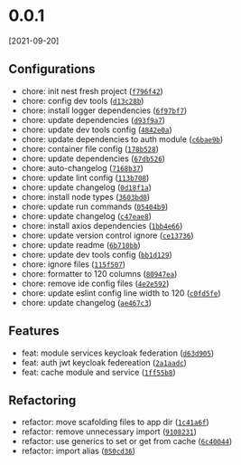 # 0.0.1
[2021-09-20]

## Configurations

* chore: init nest fresh project ([`f796f42`](https://github.com/mmdatecnologia/nestjs-skeleton/commit/f796f422b623a00810e81e310a0a2807df741ebf))
* chore: config dev tools ([`d13c28b`](https://github.com/mmdatecnologia/nestjs-skeleton/commit/d13c28b6ef7b655cd121a39de36b4d33c9a24712))
* chore: install logger dependencies ([`6f97bf7`](https://github.com/mmdatecnologia/nestjs-skeleton/commit/6f97bf7b861bbd24ad46fcf5680e625e927783c5))
* chore: update dependencies ([`d93f9a7`](https://github.com/mmdatecnologia/nestjs-skeleton/commit/d93f9a7e8973f09011b816f1d544a1012fb4a186))
* chore: update dev tools config ([`4842e0a`](https://github.com/mmdatecnologia/nestjs-skeleton/commit/4842e0a0cdffe9c527bba3951cf3f29aea542e01))
* chore: update dependencies to auth module ([`c6bae9b`](https://github.com/mmdatecnologia/nestjs-skeleton/commit/c6bae9bdb3d2da1931b552bbb6550b469be64f04))
* chore: container file config ([`178b528`](https://github.com/mmdatecnologia/nestjs-skeleton/commit/178b52838da48629e789cdd09d7ebc1f17a34863))
* chore: update dependencies ([`67db526`](https://github.com/mmdatecnologia/nestjs-skeleton/commit/67db526b83304c31752d996cd8f35f84885e1490))
* chore: auto-changelog ([`7168b37`](https://github.com/mmdatecnologia/nestjs-skeleton/commit/7168b37cc41cbb50a75eac82e7fbe418ba4d3d22))
* chore: update lint config ([`113b708`](https://github.com/mmdatecnologia/nestjs-skeleton/commit/113b70885e920849e372f11bfba99bbeb698d18f))
* chore: update changelog ([`0d18f1a`](https://github.com/mmdatecnologia/nestjs-skeleton/commit/0d18f1a068708b56d0df94f7d2b37b8ce00f025a))
* chore: install node types ([`3603bd0`](https://github.com/mmdatecnologia/nestjs-skeleton/commit/3603bd06451c5e54f2c917d18806a3afda68524f))
* chore: update run commands ([`05404b9`](https://github.com/mmdatecnologia/nestjs-skeleton/commit/05404b9c4f2a47b6f5918dee7fb6fa0e527cc7c9))
* chore: update changelog ([`c47eae8`](https://github.com/mmdatecnologia/nestjs-skeleton/commit/c47eae8f3b844d8e65c7835ec830bb40e02976b7))
* chore: install axios dependencies ([`1bb4e66`](https://github.com/mmdatecnologia/nestjs-skeleton/commit/1bb4e66ea64b57d0875759727e3e88586acf9cc5))
* chore: update version control ignore ([`ce13736`](https://github.com/mmdatecnologia/nestjs-skeleton/commit/ce137369195875f519fd4711c392c825c4b464aa))
* chore: update readme ([`6b710bb`](https://github.com/mmdatecnologia/nestjs-skeleton/commit/6b710bb2e11821ad343970b04ccfe80f49bfd209))
* chore: update dev tools config ([`bb1d129`](https://github.com/mmdatecnologia/nestjs-skeleton/commit/bb1d129835fa4a7d2f3ea838150655e401c97647))
* chore: ignore files ([`115f507`](https://github.com/mmdatecnologia/nestjs-skeleton/commit/115f507fa434e4440745d3d503ddf08360df9a01))
* chore: formatter to 120 columns ([`80947ea`](https://github.com/mmdatecnologia/nestjs-skeleton/commit/80947ea0709c818dec3429ec2955a60c87e9a170))
* chore: remove ide config files ([`4e2e592`](https://github.com/mmdatecnologia/nestjs-skeleton/commit/4e2e592e217c6c71e963e46085ccab75d229ffc9))
* chore: update eslint config line width to 120 ([`c0fd5fe`](https://github.com/mmdatecnologia/nestjs-skeleton/commit/c0fd5fe0bb81d3ad33ed2b201256c034b85dda2b))
* chore: update changelog ([`ae467c3`](https://github.com/mmdatecnologia/nestjs-skeleton/commit/ae467c3df02aa449b6b09042dd43ece15ab8ed15))

## Features

* feat: module services keycloak federation ([`d63d905`](https://github.com/mmdatecnologia/nestjs-skeleton/commit/d63d9050485c40aa78c5ef7ffc3f6dc6bc72a3c5))
* feat: auth jwt keycloak federeation ([`2a1aadc`](https://github.com/mmdatecnologia/nestjs-skeleton/commit/2a1aadc33ec0a2d0bf10b43ad8489e2a496ddb22))
* feat: cache module and service ([`1ff55b8`](https://github.com/mmdatecnologia/nestjs-skeleton/commit/1ff55b8f7191c8643308b9a3e238c5bab886b282))

## Refactoring

* refactor: move scafolding files to app dir ([`1c41a6f`](https://github.com/mmdatecnologia/nestjs-skeleton/commit/1c41a6f9749700365ab7cda7aee62f624db79c6f))
* refactor: remove unnecessary import ([`9108231`](https://github.com/mmdatecnologia/nestjs-skeleton/commit/91082311191ab3a2a028a9588634ecca9db83a22))
* refactor: use generics to set or get from cache ([`6c40044`](https://github.com/mmdatecnologia/nestjs-skeleton/commit/6c400440e4103d55bf39d7c9f18798416fff72b0))
* refactor: import alias ([`050cd36`](https://github.com/mmdatecnologia/nestjs-skeleton/commit/050cd361fe5def486d002399fd8d13922cf495b9))
